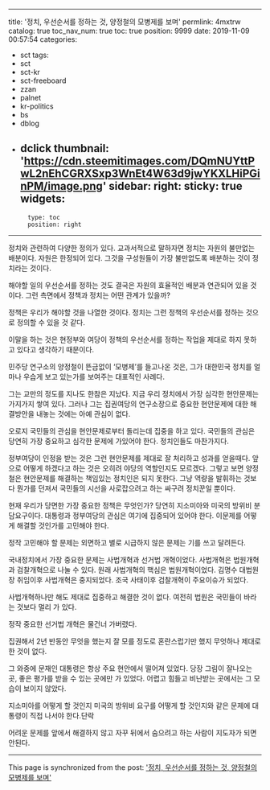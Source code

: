 
---
title: '정치, 우선순서를 정하는 것, 양정철의 모병제를 보며'
permlink: 4mxtrw
catalog: true
toc_nav_num: true
toc: true
position: 9999
date: 2019-11-09 00:57:54
categories:
- sct
tags:
- sct
- sct-kr
- sct-freeboard
- zzan
- palnet
- kr-politics
- bs
- dblog
- dclick
thumbnail: 'https://cdn.steemitimages.com/DQmNUYttPwL2nEhCGRXSxp3WnEt4W63d9jwYKXLHiPGinPM/image.png'
sidebar:
    right:
        sticky: true
widgets:
    -
        type: toc
        position: right
---


정치와 관련하여 다양한 정의가 있다. 교과서적으로 말하자면 정치는 자원의 불만없는 배분이다. 자원은 한정되어 있다. 그것을 구성원들이 가장 불만없도록 배분하는 것이 정치라는 것이다.

해야할 일의 우선순서를 정하는 것도 결국은 자원의 효율적인 배분과 연관되어 있을 것이다. 그런 측면에서 정책과 정치는 어떤 관계가 있을까?

정책은 우리가 해야할 것을 나열한 것이다. 정치는 그런 정책의 우선순서를 정하는 것으로 정의할 수 있을 것 같다.

이말을 하는 것은 현정부와 여당이 정책의 우선순서를 정하는 작업을 제대로 하지 못하고 있다고 생각하기 때문이다.

민주당 연구소의 양정철이 뜬금없이 ‘모병제’를 들고나온 것은, 그가 대한민국 정치를 얼마나 우습게 보고 있는가를 보여주는 대표적인 사례다.

그는 교만의 정도를 지나도 한참은 지났다. 지금 우리 정치에서 가장 심각한 현안문제는 가지가지 쌓여 있다. 그러나 그는 집권여당의 연구소장으로 중요한 현안문제에 대한 해결방안을 내놓는 것에는 아예 관심이 없다.

오로지 국민들의 관심을 현안문제로부터 돌리는데 집중을 하고 있다. 국민들의 관심은 당연히 가장 중요하고 심각한 문제에 가있어야 한다. 정치인들도 마찬가지다.

정부여당이 인정을 받는 것은 그런 현안문제를 제대로 잘 처리하고 성과를 얻을때다. 앞으로 어떻게 하겠다고 하는 것은 오히려 야당의 역할인지도 모르겠다. 그렇고 보면 양정철은 현안문제를 해결하는 책임있는 정치인은 되지 못한다. 그냥 역량을 발휘하는 것보다 뭔가를 던져서 국민들의 시선을 사로잡으려고 하는 싸구려 정치꾼일 뿐이다.

현재 우리가 당면한 가장 중요한 정책은 무엇인가? 당연히 지소미아와 미국의 방위비 분담요구이다. 대통령과 정부여당의 관심은 여기에 집중되어 있어야 한다. 이문제를 어떻게 해결할 것인가를 고민해야 한다.

정작 고민해야 할 문제는 외면하고 별로 시급하지 않은 문제는 기를 쓰고 달려든다.

국내정치에서 가장 중요한 문제는 사법개혁과 선거법 개혁이었다. 사법개혁은 법원개혁과 검찰개혁으로 나눌 수 있다. 원래 사법개혁의 핵심은 법원개혁이었다. 김명수 대법원장 취임이후 사법개혁은 중지되었다. 조국 사태이후 검찰개혁이 주요이슈가 되었다.

사법개혁하나만 해도 제대로 집중하고 해결한 것이 없다. 여전히 법원은 국민들이 바라는 것보다 멀리 가 있다.

정작 중요한 선거법 개혁은 물건너 가버렸다.

집권해서 2년 반동안 무엇을 했는지 잘 모를 정도로 혼란스럽기만 했지 무엇하나 제대로 한 것이 없다.

그 와중에 문재인 대통령은 항상 주요 현안에서 떨어져 있었다. 당장 그림이 잘나오는 곳, 좋은 평가를 받을 수 있는 곳에만 가 있었다. 어렵고 힘들고 비난받는 곳에서는 그 모습이 보이지 않았다.

지소미아를 어떻게 할 것인지 미국의 방위비 요구를 어떻게 할 것인지와 같은 문제에 대통령이 직접 나서야 한다.단락

어려운 문제를 앞에서 해결하지 않고 자꾸 뒤에서 숨으려고 하는 사람이 지도자가 되면 안된다.

- - -

This page is synchronized from the post: ['정치, 우선순서를 정하는 것, 양정철의 모병제를 보며'](https://steemit.com/@oldstone/4mxtrw)
